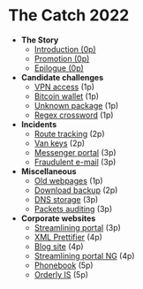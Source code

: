 # The Catch 2022

- **The Story**
    - [Introduction (0p)](00-story/00-introduction.md)
    - [Promotion (0p)](00-story/01-promotion.md)
    - [Epilogue (0p)](00-story/02-epilogue.md)
- **Candidate challenges**
    - [VPN access](01-candidate-challenges/01-vpn-access/README.md) (1p)
    - [Bitcoin wallet](01-candidate-challenges/02-bitcoin-wallet/README.md) (1p)
    - [Unknown package](01-candidate-challenges/03-unknown-package/README.md) (1p)
    - [Regex crossword](01-candidate-challenges/04-regex-crossword/README.md) (1p)
- **Incidents**
    - [Route tracking](02-incidents/01-route-tracking/README.md) (2p)
    - [Van keys](02-incidents/02-van-keys/README.md) (2p)
    - [Messenger portal](02-incidents/03-messenger-portal/README.md) (3p)
    - [Fraudulent e-mail](02-incidents/04-fraudelant-email/README.md) (3p)
- **Miscellaneous**
    - [Old webpages](03-miscellaneous/01-old-webpages/README.md) (1p)
    - [Download backup](03-miscellaneous/02-download-backup/README.md) (2p)
    - [DNS storage](03-miscellaneous/03-dns-storage/README.md) (3p)
    - [Packets auditing](03-miscellaneous/04-packets-auditing/README.md) (3p)
- **Corporate websites**
    - [Streamlining portal](04-corporate-websites/01-streamlining-portal/README.md) (3p)
    - [XML Prettifier](04-corporate-websites/02-xml-prettifier/README.md) (4p)
    - [Blog site](04-corporate-websites/03-blog-site/README.md) (4p)
    - [Streamlining portal NG](04-corporate-websites/04-streamlining-portal-ng) (4p)
    - [Phonebook](04-corporate-websites/05-phonebook/README.md) (5p)
    - [Orderly IS](04-corporate-websites/06-orderly-is/README.md) (5p)
   